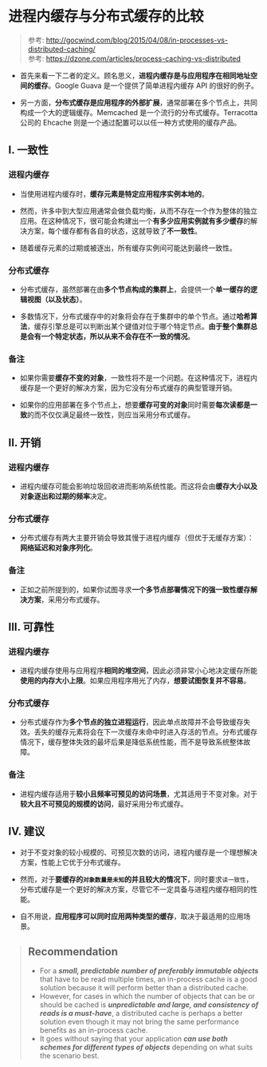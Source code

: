 # **进程内缓存与分布式缓存的比较**

> 参考: http://gocwind.com/blog/2015/04/08/in-processes-vs-distributed-caching/  
> 参考: https://dzone.com/articles/process-caching-vs-distributed

- 首先来看一下二者的定义。顾名思义，**进程内缓存是与应用程序在相同地址空间的缓存**。Google Guava 是一个提供了简单进程内缓存 API 的很好的例子。

- 另一方面，**分布式缓存是应用程序的外部扩展**，通常部署在多个节点上，共同构成一个大的逻辑缓存。Memcached 是一个流行的分布式缓存。Terracotta 公司的 Ehcache 则是一个通过配置可以以任一种方式使用的缓存产品。

## **I. 一致性**
### **进程内缓存**
- 当使用进程内缓存时，**缓存元素是特定应用程序实例本地的**。

- 然而，许多中到大型应用通常会做负载均衡，从而不存在一个作为整体的独立应用。在这种情况下，很可能会构建出一个**有多少应用实例就有多少缓存**的解决方案，每个缓存都有各自的状态，这就导致了**不一致性**。

- 随着缓存元素的过期或被逐出，所有缓存实例间可能达到最终一致性。

### **分布式缓存**
- 分布式缓存，虽然部署在由**多个节点构成的集群上**，会提供一个**单一缓存的逻辑视图（以及状态）**。

- 多数情况下，分布式缓存中的对象将会存在于集群中的单个节点。通过**哈希算法**，缓存引擎总是可以判断出某个键值对位于哪个特定节点。**由于整个集群总是会有一个特定状态，所以从来不会存在不一致的情况**。

### **备注**
- 如果你需要**缓存不变的对象**，一致性将不是一个问题。在这种情况下，进程内缓存是一个更好的解决方案，因为它没有分布式缓存的典型管理开销。

- 如果你的应用部署在多个节点上，想要**缓存可变的对象**同时需要**每次读都是一致**的而不仅仅满足最终一致性，则应当采用分布式缓存。

## **II. 开销**
### **进程内缓存**
- 进程内缓存可能会影响垃圾回收进而影响系统性能。而这将会由**缓存大小以及对象逐出和过期的频率**决定。

### **分布式缓存**
- 分布式缓存有两大主要开销会导致其慢于进程内缓存（但优于无缓存方案）：**网络延迟和对象序列化**。

### **备注**
- 正如之前所提到的，如果你试图寻求**一个多节点部署情况下的强一致性缓存解决方案**，采用分布式缓存。

## **III. 可靠性**
### **进程内缓存**
- 进程内缓存使用与应用程序**相同的堆空间**，因此必须非常小心地决定缓存所能**使用的内存大小上限**。如果应用程序用光了内存，**想要试图恢复并不容易**。

### **分布式缓存**
- 分布式缓存作为**多个节点的独立进程运行**，因此单点故障并不会导致缓存失效。丢失的缓存元素将会在下一次缓存未命中时进入存活的节点。分布式缓存情况下，缓存整体失效的最坏后果是降低系统性能，而不是导致系统整体故障。

### **备注**
- 进程内缓存适用于**较小且频率可预见的访问场景**，尤其适用于不变对象。对于**较大且不可预见的规模的访问**，最好采用分布式缓存。

## **IV. 建议**
- 对于不变对象的较小规模的、可预见次数的访问，进程内缓存是一个理想解决方案，性能上它优于分布式缓存。

- 然而，对于**要缓存的`对象数量是未知`的并且较大的情况下**，同时要求`读一致性`，分布式缓存是一个更好的解决方案，尽管它不一定具备与进程内缓存相同的性能。

- 自不用说，**应用程序可以同时应用两种类型的缓存**，取决于最适用的应用场景。

> ## **Recommendation**  
> - For a ***small, predictable number of preferably immutable objects*** that have to be read multiple times, an in-process cache is a good solution because it will perform better than a distributed cache. 
> - However, for cases in which the number of objects that can be or should be cached is ***unpredictable and large, and consistency of reads is a must-have***, a distributed cache is perhaps a better solution even though it may not bring the same performance benefits as an in-process cache. 
> - It goes without saying that your application ***can use both schemes for different types of objects*** depending on what suits the scenario best.